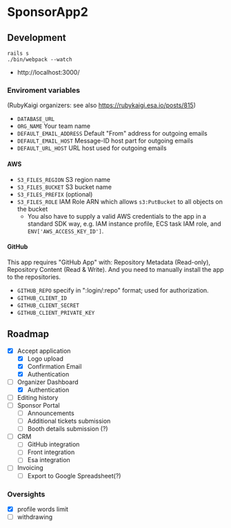 # SponsorApp2

## Development

```
rails s
./bin/webpack --watch
```

- http://localhost:3000/

### Enviroment variables

(RubyKaigi organizers: see also https://rubykaigi.esa.io/posts/815)

- `DATABASE_URL`
- `ORG_NAME` Your team name
- `DEFAULT_EMAIL_ADDRESS` Default "From" address for outgoing emails
- `DEFAULT_EMAIL_HOST` Message-ID host part for outgoing emails
- `DEFAULT_URL_HOST` URL host used for outgoing emails

#### AWS

- `S3_FILES_REGION` S3 region name
- `S3_FILES_BUCKET` S3 bucket name
- `S3_FILES_PREFIX` (optional)
- `S3_FILES_ROLE` IAM Role ARN which allows `s3:PutBucket` to all objects on the bucket
  - You also have to supply a valid AWS credentials to the app in a standard SDK way, e.g. IAM instance profile, ECS task IAM role, and `ENV['AWS_ACCESS_KEY_ID']`.

#### GitHub

This app requires "GitHub App" with: Repository Metadata (Read-only), Repository Content (Read & Write).
And you need to manually install the app to the repositories.

- `GITHUB_REPO` specify in ":login/:repo" format; used for authorization.
- `GITHUB_CLIENT_ID`
- `GITHUB_CLIENT_SECRET`
- `GITHUB_CLIENT_PRIVATE_KEY`

## Roadmap

- [x] Accept application
  - [x] Logo upload
  - [x] Confirmation Email
  - [x] Authentication
- [ ] Organizer Dashboard
  - [x] Authentication
- [ ] Editing history
- [ ] Sponsor Portal
  - [ ] Announcements
  - [ ] Additional tickets submission
  - [ ] Booth details submission (?)
- [ ] CRM
  - [ ] GitHub integration
  - [ ] Front integration
  - [ ] Esa integration
- [ ] Invoicing
  - [ ] Export to Google Spreadsheet(?)

### Oversights

- [x] profile words limit
- [ ] withdrawing

